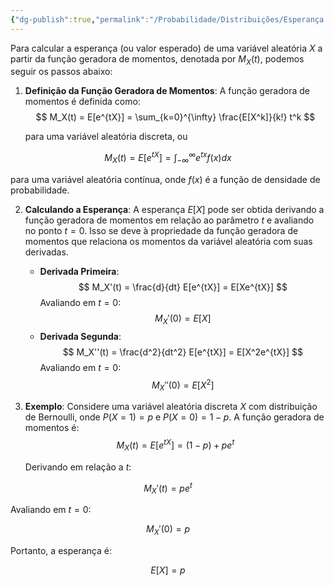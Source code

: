 ```yaml
---
{"dg-publish":true,"permalink":"/Probabilidade/Distribuições/Esperança a Partir da Função Geradora de Momentos/","created":"2025-05-20T13:30:13.851-03:00"}
---
```



Para calcular a esperança (ou valor esperado) de uma variável aleatória $X$ a partir da função geradora de momentos, denotada por $M_X(t)$, podemos seguir os passos abaixo:

1. **Definição da Função Geradora de Momentos**:
   A função geradora de momentos é definida como:
$$
   M_X(t) = E[e^{tX}] = \sum_{k=0}^{\infty} \frac{E[X^k]}{k!} t^k
$$

   para uma variável aleatória discreta, ou

$$
   M_X(t) = E[e^{tX}] = \int_{-\infty}^{\infty} e^{tx} f(x) dx
$$

   para uma variável aleatória contínua, onde $f(x)$ é a função de densidade de probabilidade.

2. **Calculando a Esperança**:
   A esperança $E[X]$ pode ser obtida derivando a função geradora de momentos em relação ao parâmetro $t$ e avaliando no ponto $t = 0$. Isso se deve à propriedade da função geradora de momentos que relaciona os momentos da variável aleatória com suas derivadas.

   - **Derivada Primeira**:
$$
     M_X'(t) = \frac{d}{dt} E[e^{tX}] = E[Xe^{tX}]
$$
     Avaliando em $t = 0$:
$$
     M_X'(0) = E[X]
$$
   - **Derivada Segunda**:
$$
     M_X''(t) = \frac{d^2}{dt^2} E[e^{tX}] = E[X^2e^{tX}]
$$
     Avaliando em $t = 0$:
$$
     M_X''(0) = E[X^2]
$$
3. **Exemplo**:
   Considere uma variável aleatória discreta $X$ com distribuição de Bernoulli, onde $P(X=1) = p$ e $P(X=0) = 1-p$. A função geradora de momentos é:
$$
   M_X(t) = E[e^{tX}] = (1-p) + pe^t
$$

   Derivando em relação a $t$:

$$
   M_X'(t) = pe^t
$$

   Avaliando em $t = 0$:

$$
   M_X'(0) = p
$$

   Portanto, a esperança é:

$$
   E[X] = p
$$
